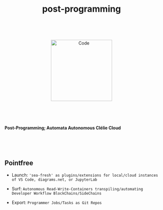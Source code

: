 <h1 align="center">post-programming</h1>

  <br/>
  <br/>
  <br/>
 
  
  <p align="center">
 <img alt="Code" src="https://raw.githubusercontent.com/post-programming/post-programming/master/website/static/img/icon.png" height="200" />
  </p>
  
  <br/>
  <br/>
  <br/>
  
<b> 
  
Post-Programming; Automata Autonomous Clélie Cloud </b>
  
  <br/>
  <br/>
  <br/>
 
  
  ## Pointfree

* Launch: `'sea-fresh' as plugins/extensions for local/cloud instances of VS Code, diagrams.net, or JupyterLab`
* Surf: `Autonomous Read-Write-Containers transpiling/automating Developer Workflow BlockChains/SideChains`
* Export: `Programmer Jobs/Tasks as Git Repos`

  <br/>
  <br/>
  <br/>
  



